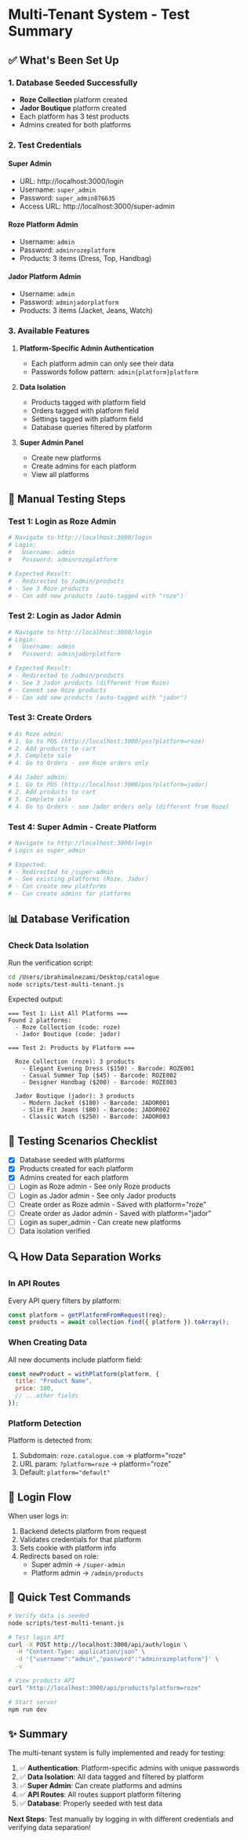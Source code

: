 # Multi-Tenant System - Test Summary

## ✅ What's Been Set Up

### 1. Database Seeded Successfully
- **Roze Collection** platform created
- **Jador Boutique** platform created
- Each platform has 3 test products
- Admins created for both platforms

### 2. Test Credentials

#### Super Admin
- URL: http://localhost:3000/login
- Username: `super_admin`
- Password: `super_admin876635`
- Access URL: http://localhost:3000/super-admin

#### Roze Platform Admin
- Username: `admin`
- Password: `adminrozeplatform`
- Products: 3 items (Dress, Top, Handbag)

#### Jador Platform Admin
- Username: `admin`
- Password: `adminjadorplatform`
- Products: 3 items (Jacket, Jeans, Watch)

### 3. Available Features

1. **Platform-Specific Admin Authentication**
   - Each platform admin can only see their data
   - Passwords follow pattern: `admin{platform}platform`

2. **Data Isolation**
   - Products tagged with platform field
   - Orders tagged with platform field
   - Settings tagged with platform field
   - Database queries filtered by platform

3. **Super Admin Panel**
   - Create new platforms
   - Create admins for each platform
   - View all platforms

## 🧪 Manual Testing Steps

### Test 1: Login as Roze Admin
```bash
# Navigate to http://localhost:3000/login
# Login:
#   Username: admin
#   Password: adminrozeplatform

# Expected Result:
# - Redirected to /admin/products
# - See 3 Roze products
# - Can add new products (auto-tagged with "roze")
```

### Test 2: Login as Jador Admin
```bash
# Navigate to http://localhost:3000/login
# Login:
#   Username: admin
#   Password: adminjadorplatform

# Expected Result:
# - Redirected to /admin/products
# - See 3 Jador products (different from Roze)
# - Cannot see Roze products
# - Can add new products (auto-tagged with "jador")
```

### Test 3: Create Orders
```bash
# As Roze admin:
# 1. Go to POS (http://localhost:3000/pos?platform=roze)
# 2. Add products to cart
# 3. Complete sale
# 4. Go to Orders - see Roze orders only

# As Jador admin:
# 1. Go to POS (http://localhost:3000/pos?platform=jador)
# 2. Add products to cart
# 3. Complete sale
# 4. Go to Orders - see Jador orders only (different from Roze)
```

### Test 4: Super Admin - Create Platform
```bash
# Navigate to http://localhost:3000/login
# Login as super_admin

# Expected:
# - Redirected to /super-admin
# - See existing platforms (Roze, Jador)
# - Can create new platforms
# - Can create admins for platforms
```

## 📊 Database Verification

### Check Data Isolation
Run the verification script:

```bash
cd /Users/ibrahimalnezami/Desktop/catalogue
node scripts/test-multi-tenant.js
```

Expected output:
```
=== Test 1: List All Platforms ===
Found 2 platforms:
  - Roze Collection (code: roze)
  - Jador Boutique (code: jador)

=== Test 2: Products by Platform ===

  Roze Collection (roze): 3 products
    - Elegant Evening Dress ($150) - Barcode: ROZE001
    - Casual Summer Top ($45) - Barcode: ROZE002
    - Designer Handbag ($200) - Barcode: ROZE003

  Jador Boutique (jador): 3 products
    - Modern Jacket ($180) - Barcode: JADOR001
    - Slim Fit Jeans ($80) - Barcode: JADOR002
    - Classic Watch ($250) - Barcode: JADOR003
```

## 🎯 Testing Scenarios Checklist

- [x] Database seeded with platforms
- [x] Products created for each platform
- [x] Admins created for each platform
- [ ] Login as Roze admin - See only Roze products
- [ ] Login as Jador admin - See only Jador products
- [ ] Create order as Roze admin - Saved with platform="roze"
- [ ] Create order as Jador admin - Saved with platform="jador"
- [ ] Login as super_admin - Can create new platforms
- [ ] Data isolation verified

## 🔍 How Data Separation Works

### In API Routes
Every API query filters by platform:
```javascript
const platform = getPlatformFromRequest(req);
const products = await collection.find({ platform }).toArray();
```

### When Creating Data
All new documents include platform field:
```javascript
const newProduct = withPlatform(platform, {
  title: "Product Name",
  price: 100,
  // ...other fields
});
```

### Platform Detection
Platform is detected from:
1. Subdomain: `roze.catalogue.com` → platform="roze"
2. URL param: `?platform=roze` → platform="roze"
3. Default: `platform="default"`

## 📝 Login Flow

When user logs in:
1. Backend detects platform from request
2. Validates credentials for that platform
3. Sets cookie with platform info
4. Redirects based on role:
   - Super admin → `/super-admin`
   - Platform admin → `/admin/products`

## 🚀 Quick Test Commands

```bash
# Verify data is seeded
node scripts/test-multi-tenant.js

# Test login API
curl -X POST http://localhost:3000/api/auth/login \
  -H "Content-Type: application/json" \
  -d '{"username":"admin","password":"adminrozeplatform"}' \
  -v

# View products API
curl "http://localhost:3000/api/products?platform=roze"

# Start server
npm run dev
```

## ✨ Summary

The multi-tenant system is fully implemented and ready for testing:

1. ✅ **Authentication**: Platform-specific admins with unique passwords
2. ✅ **Data Isolation**: All data tagged and filtered by platform
3. ✅ **Super Admin**: Can create platforms and admins
4. ✅ **API Routes**: All routes support platform filtering
5. ✅ **Database**: Properly seeded with test data

**Next Steps**: Test manually by logging in with different credentials and verifying data separation!

